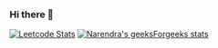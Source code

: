 ### Hi there 👋

[![Leetcode Stats](https://leetcard.jacoblin.cool/niranjankalra?theme=light,unicorn)](https://leetcode.com/niranjankalra/)
[![Narendra's geeksForgeeks stats](https://geeks-for-geeks-stats-api-napiyo.vercel.app/?userName=niranjan2024en1128)](https://github.com/napiyo/geeksForGeeksStatsAPI)

<!--
**niranjan-2024/niranjan-2024** is a ✨ _special_ ✨ repository because its `README.md` (this file) appears on your GitHub profile.

Here are some ideas to get you started:

- 🔭 I’m currently working on ...
- 🌱 I’m currently learning ...
- 👯 I’m looking to collaborate on ...
- 🤔 I’m looking for help with ...
- 💬 Ask me about ...
- 📫 How to reach me: ...
- 😄 Pronouns: ...
- ⚡ Fun fact: ...
-->
